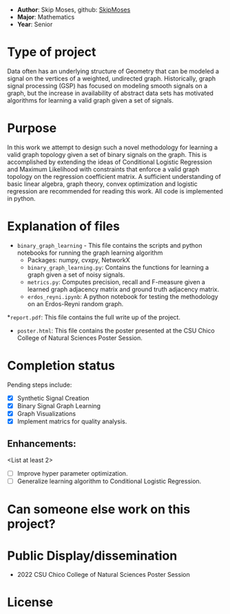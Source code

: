 # <Project Title>
* **Author**: Skip Moses, github: [SkipMoses](https://github.com/SkipMoses)
* **Major**: Mathematics
* **Year**: Senior

# Type of project

Data often has an underlying structure of Geometry that can be modeled a signal on the vertices of a weighted, undirected graph. Historically, graph signal processing (GSP) has focused on modeling smooth signals on a graph, but the increase in availability of abstract data sets has motivated algorithms for learning a valid graph given a set of signals. 

# Purpose 

In this work we attempt to design such a novel methodology for learning a valid graph topology given a set of binary signals on the graph. This is accomplished by extending the ideas of Conditional Logistic Regression and Maximum Likelihood with constraints that enforce a valid graph topology on the regression coefficient matrix. A sufficient understanding of basic linear algebra, graph theory, convex optimization and logistic regression are recommended for reading this work. All code is implemented in python.

# Explanation of files

* `binary_graph_learning` - This file contains the scripts and python notebooks for running the graph learning algorithm
    - Packages: numpy, cvxpy, NetworkX
    - `binary_graph_learning.py`: Contains the functions for learning a graph given a set of noisy signals.
    - `metrics.py`: Computes precision, recall and F-measure given a learned graph adjacency matrix and ground truth adjacency matrix.
    - `erdos_reyni.ipynb`: A python notebook for testing the methodology on an Erdos-Reyni random graph.

*`report.pdf`: This file contains the full write up of the project.

* `poster.html`: This file contains the poster presented at the CSU Chico College of Natural Sciences Poster Session. 
  
# Completion status 

Pending steps include: 

- [X] Synthetic Signal Creation
- [X] Binary Signal Graph Learning
- [X] Graph Visualizations
- [X] Implement matrics for quality analysis.
## Enhancements: 
<List at least 2>

- [ ] Improve hyper parameter optimization.
- [ ] Generalize learning algorithm to Conditional Logistic Regression.

# Can someone else work on this project? 
<Yes>

# Public Display/dissemination

* 2022 CSU Chico College of Natural Sciences Poster Session

# License
